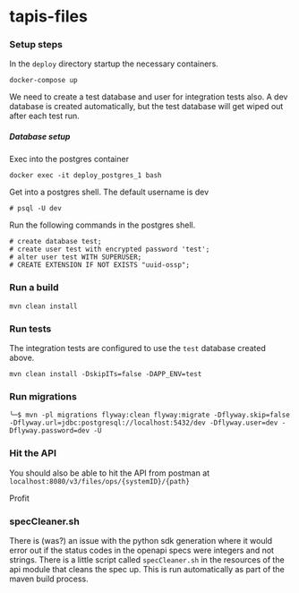 # tapis-files

### Setup steps

In the `deploy` directory startup the necessary containers.

```docker-compose up```

We need to create a test database and user for integration tests also. A dev database
is created automatically, but the test database will get wiped out after each test run. 


##### Database setup

Exec into the postgres container

```docker exec -it deploy_postgres_1 bash```

Get into a postgres shell. The default username is dev

```# psql -U dev```

Run the following commands in the postgres shell.

``` 
# create database test;
# create user test with encrypted password 'test';
# alter user test WITH SUPERUSER;   
# CREATE EXTENSION IF NOT EXISTS "uuid-ossp";
```

### Run a build

```$xslt
mvn clean install
```

### Run tests

The integration tests are configured to use the `test` database created above.

```
mvn clean install -DskipITs=false -DAPP_ENV=test
```

### Run migrations

```
╰─$ mvn -pl migrations flyway:clean flyway:migrate -Dflyway.skip=false -Dflyway.url=jdbc:postgresql://localhost:5432/dev -Dflyway.user=dev -Dflyway.password=dev -U
```

### Hit the API
You should also be able to hit the API from postman at 
`localhost:8080/v3/files/ops/{systemID}/{path}` 

Profit 

### specCleaner.sh 

There is (was?) an issue with the python sdk generation where it would error out if the
status codes in the openapi specs were integers and not strings. There is a little script called
`specCleaner.sh` in the resources of the api module that cleans the spec up. This is run automatically
as part of the maven build process. 





